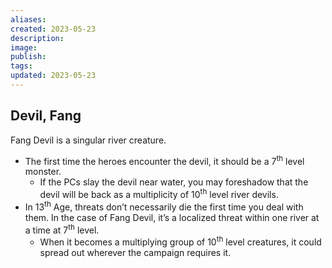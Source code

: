 ```yaml
---
aliases: 
created: 2023-05-23
description: 
image: 
publish: 
tags: 
updated: 2023-05-23
---
```

## Devil, Fang

Fang Devil is a singular river creature. 

- The first time the heroes encounter the devil, it should be a 7<sup>th</sup> level monster. 
	- If the PCs slay the devil near water, you may foreshadow that the devil will be back as a multiplicity of 10<sup>th</sup> level river devils. 
- In 13<sup>th</sup> Age, threats don’t necessarily die the first time you deal with them. In the case of Fang Devil, it’s a localized threat within one river at a time at 7<sup>th</sup> level. 
	- When it becomes a multiplying group of 10<sup>th</sup> level creatures, it could spread out wherever the campaign requires it.
